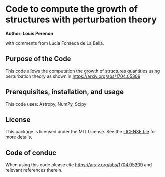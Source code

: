 # Code to compute the growth of structures with perturbation theory

**Author: Louis Perenon**

with comments from Lucia Fonseca de La Bella.

## Purpose of the Code

This code allows the computation the growth of structures quantities using perturbation theory as shown in https://arxiv.org/abs/1704.05309

## Prerequisites, installation, and usage

This code uses: Astropy, NumPy, Scipy

## License

This package is licensed under the MIT License. See the [LICENSE file](https://github.com/louisperenon/growth_PT/blob/master/LICENSE) for more details.

## Code of conduc

When using this code please cite https://arxiv.org/abs/1704.05309 and relevant references therein.
